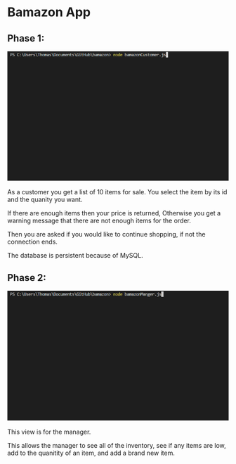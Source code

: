 # Bamazon App

## Phase 1:

![Alt text](phaseone.gif "Demo")

As a customer you get a list of 10 items for sale.
You select the item by its id and the quanity you want.

If there are enough items then your price is returned,
Otherwise you get a warning message that there are not enough items for the order.

Then you are asked if you would like to continue shopping, if not the connection ends.

The database is persistent because of MySQL.

## Phase 2:

![Alt text](phasetwo.gif "Demo")

This view is for the manager.

This allows the manager to see all of the inventory, see if any items are low, add to the quanitity of an item, and add a brand new item.